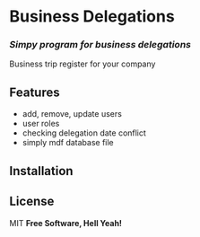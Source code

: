 # Business Delegations
### _Simpy program for business delegations_

 



Business trip register for your company


## Features

- add, remove, update users
- user roles
- checking delegation date conflict
- simply mdf database file


## Installation



## License

MIT
**Free Software, Hell Yeah!**


